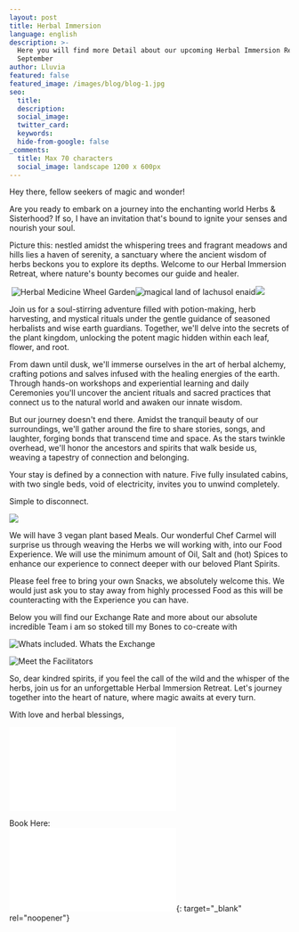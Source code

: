 ```yaml
---
layout: post
title: Herbal Immersion
language: english
description: >-
  Here you will find more Detail about our upcoming Herbal Immersion Retreat in
  September 
author: Lluvia
featured: false
featured_image: /images/blog/blog-1.jpg
seo:
  title:
  description:
  social_image:
  twitter_card:
  keywords:
  hide-from-google: false
_comments:
  title: Max 70 characters
  social_image: landscape 1200 x 600px
---
```

Hey there, fellow seekers of magic and wonder!

Are you ready to embark on a journey into the enchanting world Herbs & Sisterhood? If so, I have an invitation that's bound to ignite your senses and nourish your soul.

Picture this: nestled amidst the whispering trees and fragrant meadows and hills lies a haven of serenity, a sanctuary where the ancient wisdom of herbs beckons you to explore its depths. Welcome to our Herbal Immersion Retreat, where nature's bounty becomes our guide and healer.

&nbsp;![Herbal Medicine Wheel Garden](/uploads/mandala-2022-1.jpeg)![magical land of lachusol enaid](/uploads/iachusol-enaid-towards-valley-1.jpg)![](/uploads/tree-in-corner-of-valley-2.jpg)

Join us for a soul-stirring adventure filled with potion-making, herb harvesting, and mystical rituals under the gentle guidance of seasoned herbalists and wise earth guardians. Together, we'll delve into the secrets of the plant kingdom, unlocking the potent magic hidden within each leaf, flower, and root.

From dawn until dusk, we'll immerse ourselves in the art of herbal alchemy, crafting potions and salves infused with the healing energies of the earth. Through hands-on workshops and experiential learning and daily Ceremonies you'll uncover the ancient rituals and sacred practices that connect us to the natural world and awaken our innate wisdom.

But our journey doesn't end there. Amidst the tranquil beauty of our surroundings, we'll gather around the fire to share stories, songs, and laughter, forging bonds that transcend time and space. As the stars twinkle overhead, we'll honor the ancestors and spirits that walk beside us, weaving a tapestry of connection and belonging.

Your stay is defined by a connection with nature. Five fully insulated cabins, with two single beds, void of electricity, invites you to unwind completely.

Simple to disconnect.

![](/uploads/inside-hydrangea-pod.jpg)

We will have 3 vegan plant based Meals. Our wonderful Chef Carmel will surprise us through weaving the Herbs we will working with, into our Food Experience. We will use the minimum amount of Oil, Salt and (hot) Spices to enhance our experience to connect deeper with our beloved Plant Spirits.

Please feel free to bring your own Snacks, we absolutely welcome this. We would just ask you to stay away from highly processed Food as this will be counteracting with the Experience you can have.

Below you will find our Exchange Rate and more about our absolute incredible Team i am so stoked till my Bones to co-create with

![Whats included. Whats the Exchange](/uploads/6.jpg "Things you need to know")

![Meet the Facilitators](/uploads/5.jpg "Meet the Team and lovely Human Beings")

So, dear kindred spirits, if you feel the call of the wild and the whisper of the herbs, join us for an unforgettable Herbal Immersion Retreat. Let's journey together into the heart of nature, where magic awaits at every turn.

With love and herbal blessings,

![](file:///C:/Users/Youlia/Downloads/Herbal%20Retreat%20Poster%2018%20x%2024%20&#40;1&#41;.pdf)

Book Here:<br>[![more Information](file:///C:/Users/Youlia/Downloads/Herbal%20Retreat%20Poster%2018%20x%2024%20&#40;1&#41;.pdf)](/english/kontakt.html "Book here"){: target="_blank" rel="noopener"}